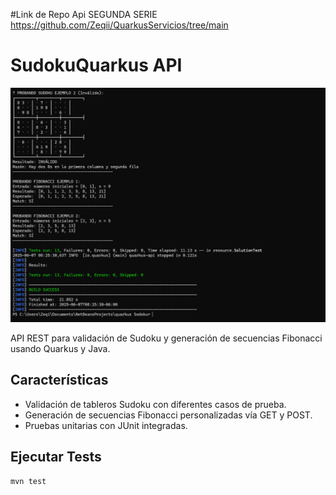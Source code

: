 #Link de Repo Api SEGUNDA SERIE
https://github.com/Zeqii/QuarkusServicios/tree/main

# SudokuQuarkus API
![Resultados de Tests](Captura%20de%20pantalla%202025-06-07%20082559.png)

API REST para validación de Sudoku y generación de secuencias Fibonacci usando Quarkus y Java.

## Características

- Validación de tableros Sudoku con diferentes casos de prueba.
- Generación de secuencias Fibonacci personalizadas vía GET y POST.
- Pruebas unitarias con JUnit integradas.

## Ejecutar Tests

```bash
mvn test
